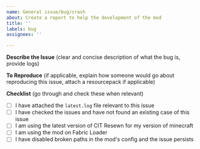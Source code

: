 ```yaml
---
name: General issue/bug/crash
about: Create a report to help the development of the mod
title: ''
labels: bug
assignees: ''

---
```


**Describe the Issue** (clear and concise description of what the bug is, provide logs)

**To Reproduce** (if applicable, explain how someone would go about reproducing this issue, attach a resourcepack if applicable)

**Checklist** (go through and check these when relevant)
- [ ] I have attached the `latest.log` file relevant to this issue
- [ ] I have checked the issues and have not found an existing case of this issue
- [ ] I am using the latest version of CIT Resewn for my version of minecraft
- [ ] I am using the mod on Fabric Loader
- [ ] I have disabled broken paths in the mod's config and the issue persists
